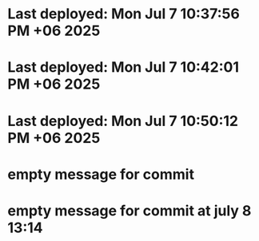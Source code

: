 # Last deployed: Mon Jul  7 10:37:56 PM +06 2025
# Last deployed: Mon Jul  7 10:42:01 PM +06 2025
# Last deployed: Mon Jul  7 10:50:12 PM +06 2025
# empty message for commit 
# empty message for commit at july 8 13:14
